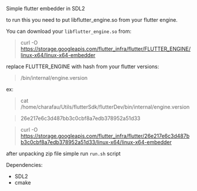 Simple flutter embedder in SDL2 

to run this you need to put libflutter_engine.so from your flutter engine.

You can download your `libflutter_engine.so` from:

> curl -O https://storage.googleapis.com/flutter_infra/flutter/FLUTTER_ENGINE/linux-x64/linux-x64-embedder

replace FLUTTER_ENGINE with hash from your flutter versions:

> <path to flutter>/bin/internal/engine.version

ex:

> cat /home/charafau/Utils/flutterSdk/flutterDev/bin/internal/engine.version

> 26e217e6c3d487bb3c0cbf8a7edb378952a51d33

> curl -O https://storage.googleapis.com/flutter_infra/flutter/26e217e6c3d487bb3c0cbf8a7edb378952a51d33/linux-x64/linux-x64-embedder


after unpacking zip file simple run `run.sh` script

Dependencies:

- SDL2
- cmake

